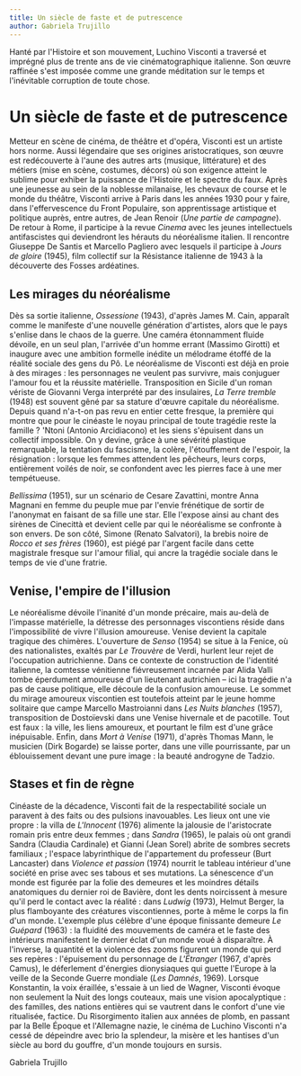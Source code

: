 ```yaml
---
title: Un siècle de faste et de putrescence
author: Gabriela Trujillo
---
```


Hanté par l'Histoire et son mouvement, Luchino Visconti a traversé et imprégné plus de trente ans de vie cinématographique italienne. Son œuvre raffinée s'est imposée comme une grande méditation sur le temps et l'inévitable corruption de toute chose.

# Un siècle de faste et de putrescence

Metteur en scène de cinéma, de théâtre et d'opéra, Visconti est un artiste hors norme. Aussi légendaire que ses origines aristocratiques, son œuvre est redécouverte à l'aune des autres arts (musique, littérature) et des métiers (mise en scène, costumes, décors) où son exigence atteint le sublime pour exhiber la puissance de l'Histoire et le spectre du faux. Après une jeunesse au sein de la noblesse milanaise, les chevaux de course et le monde du théâtre, Visconti arrive à Paris dans les années 1930 pour y faire, dans l'effervescence du Front Populaire, son apprentissage artistique et politique auprès, entre autres, de Jean Renoir (*Une partie de campagne*). De retour à Rome, il participe à la revue *Cinema* avec les jeunes intellectuels antifascistes qui deviendront les hérauts du néoréalisme italien. Il rencontre Giuseppe De Santis et Marcello Pagliero avec lesquels il participe à *Jours de gloire* (1945), film collectif sur la Résistance italienne de 1943 à la découverte des Fosses ardéatines.

## Les mirages du néoréalisme

Dès sa sortie italienne, *Ossessione* (1943), d'après James M. Cain, apparaît comme le manifeste d'une nouvelle génération d'artistes, alors que le pays s'enlise dans le chaos de la guerre. Une caméra étonnamment fluide dévoile, en un seul plan, l'arrivée d'un homme errant (Massimo Girotti) et inaugure avec une ambition formelle inédite un mélodrame étoffé de la réalité sociale des gens du Pô. Le néoréalisme de Visconti est déjà en proie à des mirages&nbsp;: les personnages ne veulent pas survivre, mais conjuguer l'amour fou et la réussite matérielle. Transposition en Sicile d'un roman vériste de Giovanni Verga interprété par des insulaires, *La Terre tremble* (1948) est souvent gêné par sa stature d'œuvre capitale du néoréalisme. Depuis quand n'a-t-on pas revu en entier cette fresque, la première qui montre que pour le cinéaste le noyau principal de toute tragédie reste la famille&nbsp;? 'Ntoni (Antonio Arcidiacono) et les siens s'épuisent dans un collectif impossible. On y devine, grâce à une sévérité plastique remarquable, la tentation du fascisme, la colère, l'étouffement de l'espoir, la résignation&nbsp;: lorsque les femmes attendent les pêcheurs, leurs corps, entièrement voilés de noir, se confondent avec les pierres face à une mer tempétueuse.

*Bellissima* (1951), sur un scénario de Cesare Zavattini, montre Anna Magnani en femme du peuple mue par l'envie frénétique de sortir de l'anonymat en faisant de sa fille une star. Elle l'expose ainsi au chant des sirènes de Cinecittà et devient celle par qui le néoréalisme se confronte à son envers. De son côté, Simone (Renato Salvatori), la brebis noire de *Rocco et ses frères* (1960), est piégé par l'argent facile dans cette magistrale fresque sur l'amour filial, qui ancre la tragédie sociale dans le temps de vie d'une fratrie.

## Venise, l'empire de l'illusion

Le néoréalisme dévoile l'inanité d'un monde précaire, mais au-delà de l'impasse matérielle, la détresse des personnages viscontiens réside dans l'impossibilité de vivre l'illusion amoureuse. Venise devient la capitale tragique des chimères. L'ouverture de *Senso* (1954) se situe à la Fenice, où des nationalistes, exaltés par *Le Trouvère* de Verdi, hurlent leur rejet de l'occupation autrichienne. Dans ce contexte de construction de l'identité italienne, la comtesse vénitienne fiévreusement incarnée par Alida Valli tombe éperdument amoureuse d'un lieutenant autrichien&nbsp;–&nbsp;ici la tragédie n'a pas de cause politique, elle découle de la confusion amoureuse. Le sommet du mirage amoureux viscontien est toutefois atteint par le jeune homme solitaire que campe Marcello Mastroianni dans *Les Nuits blanches* (1957), transposition de Dostoïevski dans une Venise hivernale et de pacotille. Tout est faux&nbsp;: la ville, les liens amoureux, et pourtant le film est d'une grâce inépuisable. Enfin, dans *Mort à Venise* (1971), d'après Thomas Mann, le musicien (Dirk Bogarde) se laisse porter, dans une ville pourrissante, par un éblouissement devant une pure image&nbsp;: la beauté androgyne de Tadzio.

## Stases et fin de règne

Cinéaste de la décadence, Visconti fait de la respectabilité sociale un paravent à des faits ou des pulsions inavouables. Les lieux ont une vie propre&nbsp;: la villa de *L'Innocent* (1976) alimente la jalousie de l'aristocrate romain pris entre deux femmes&nbsp;; dans *Sandra* (1965), le palais où ont grandi Sandra (Claudia Cardinale) et Gianni (Jean Sorel) abrite de sombres secrets familiaux&nbsp;; l'espace labyrinthique de l'appartement du professeur (Burt Lancaster) dans *Violence et passion* (1974) nourrit le tableau intérieur d'une société en prise avec ses tabous et ses mutations. La sénescence d'un monde est figurée par la folie des demeures et les moindres détails anatomiques du dernier roi de Bavière, dont les dents noircissent à mesure qu'il perd le contact avec la réalité&nbsp;: dans *Ludwig* (1973), Helmut Berger, la plus flamboyante des créatures viscontiennes, porte à même le corps la fin d'un monde. L'exemple plus célèbre d'une époque finissante demeure *Le Guépard* (1963)&nbsp;: la fluidité des mouvements de caméra et le faste des intérieurs manifestent le dernier éclat d'un monde voué à disparaître. À l'inverse, la quantité et la violence des zooms figurent un monde qui perd ses repères&nbsp;: l'épuisement du personnage de *L'Étranger* (1967, d'après Camus), le déferlement d'énergies dionysiaques qui guette l'Europe à la veille de la Seconde Guerre mondiale (*Les Damnés*, 1969). Lorsque Konstantin, la voix éraillée, s'essaie à un lied de Wagner, Visconti évoque non seulement la Nuit des longs couteaux, mais une vision apocalyptique&nbsp;: des familles, des nations entières qui se vautrent dans le confort d'une vie ritualisée, factice. Du Risorgimento italien aux années de plomb, en passant par la Belle Époque et l'Allemagne nazie, le cinéma de Luchino Visconti n'a cessé de dépeindre avec brio la splendeur, la misère et les hantises d'un siècle au bord du gouffre, d'un monde toujours en sursis.

Gabriela Trujillo